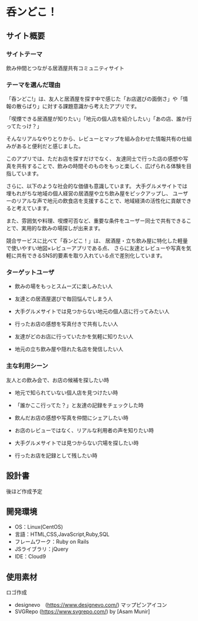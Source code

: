 # 呑ンどこ！
## サイト概要
### サイトテーマ
飲み仲間とつながる居酒屋共有コミュニティサイト

### テーマを選んだ理由

「呑ンどこ!」は、友人と居酒屋を探す中で感じた「お店選びの面倒さ」や「情報の散らばり」に対する課題意識から考えたアプリです。

「喫煙できる居酒屋が知りたい」「地元の個人店を紹介したい」「あの店、誰か行ってたっけ？」

そんなリアルなやりとりから、レビューとマップを組み合わせた情報共有の仕組みがあると便利だと感じました。

このアプリでは、ただお店を探すだけでなく、
友達同士で行った店の感想や写真を共有することで、飲みの時間そのものをもっと楽しく、広げられる体験を目指しています。

さらに、以下のような社会的な価値も意識しています。
大手グルメサイトでは埋もれがちな地域の個人経営の居酒屋や立ち飲み屋をピックアップし、
ユーザーのリアルな声で地元の飲食店を支援することで、地域経済の活性化に貢献できると考えています。

また、雰囲気や料理、喫煙可否など、重要な条件をユーザー同士で共有できることで、実用的な飲みの場探しが出来ます。

競合サービスに比べて「呑ンどこ！」は、
居酒屋・立ち飲み屋に特化した軽量で使いやすい地図×レビューアプリである点、
さらに友達とレビューや写真を気軽に共有できるSNS的要素を取り入れている点で差別化しています。


### ターゲットユーザ

- 飲みの場をもっとスムーズに楽しみたい人

- 友達との居酒屋選びで毎回悩んでしまう人

- 大手グルメサイトでは見つからない地元の個人店に行ってみたい人

- 行ったお店の感想を写真付きで共有したい人

- 友達がどのお店に行っていたかを気軽に知りたい人

- 地元の立ち飲み屋や隠れた名店を発信したい人

### 主な利用シーン

友人との飲み会で、お店の候補を探したい時

- 地元で知られていない個人店を見つけたい時

- 「誰かここ行ってた？」と友達の記録をチェックした時

- 飲んだお店の感想や写真を仲間にシェアしたい時

- お店のレビューではなく、リアルな利用者の声を知りたい時

- 大手グルメサイトでは見つからない穴場を探したい時

- 行ったお店を記録として残したい時

## 設計書
後ほど作成予定
​
## 開発環境
- OS：Linux(CentOS)
- 言語：HTML,CSS,JavaScript,Ruby,SQL
- フレームワーク：Ruby on Rails
- JSライブラリ：jQuery
- IDE：Cloud9
​
## 使用素材
ロゴ作成
- designevo　(https://www.designevo.com/)
マップピンアイコン
- SVGRepo (https://www.svgrepo.com/) by [Asam Munir] 